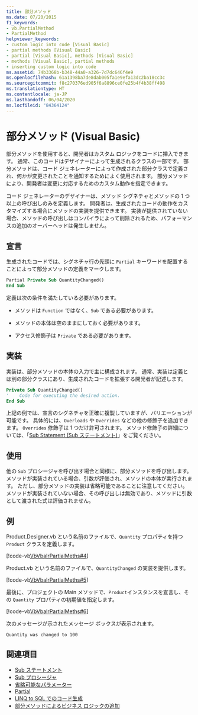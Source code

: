 ```yaml
---
title: 部分メソッド
ms.date: 07/20/2015
f1_keywords:
- vb.PartialMethod
- PartialMethod
helpviewer_keywords:
- custom logic into code [Visual Basic]
- partial methods [Visual Basic]
- partial [Visual Basic], methods [Visual Basic]
- methods [Visual Basic], partial methods
- inserting custom logic into code
ms.assetid: 74b3368b-b348-44a0-a326-7d7dc646f4e9
ms.openlocfilehash: 61a1398ba7de8dab005fa1e9efa13dc2ba18cc3c
ms.sourcegitcommit: f8c270376ed905f6a8896ce0fe25b4f4b38ff498
ms.translationtype: HT
ms.contentlocale: ja-JP
ms.lasthandoff: 06/04/2020
ms.locfileid: "84364124"
---
```

# <a name="partial-methods-visual-basic"></a>部分メソッド (Visual Basic)
部分メソッドを使用すると、開発者はカスタム ロジックをコードに挿入できます。 通常、このコードはデザイナーによって生成されるクラスの一部です。 部分メソッドは、コード ジェネレーターによって作成された部分クラスで定義され、何かが変更されたことを通知するためによく使用されます。 部分メソッドにより、開発者は変更に対応するためのカスタム動作を指定できます。  
  
 コード ジェネレーターのデザイナーは、メソッド シグネチャとメソッドの 1 つ以上の呼び出しのみを定義します。 開発者は、生成されたコードの動作をカスタマイズする場合にメソッドの実装を提供できます。 実装が提供されていない場合、メソッドの呼び出しはコンパイラによって削除されるため、パフォーマンスの追加のオーバーヘッドは発生しません。  
  
## <a name="declaration"></a>宣言  
 生成されたコードでは、シグネチャ行の先頭に `Partial` キーワードを配置することによって部分メソッドの定義をマークします。  
  
```vb  
Partial Private Sub QuantityChanged()  
End Sub  
```  
  
 定義は次の条件を満たしている必要があります。  
  
- メソッドは `Function` ではなく、`Sub` である必要があります。  
  
- メソッドの本体は空のままにしておく必要があります。  
  
- アクセス修飾子は `Private` である必要があります。  
  
## <a name="implementation"></a>実装  
 実装は、部分メソッドの本体の入力で主に構成されます。 通常、実装は定義とは別の部分クラスにあり、生成されたコードを拡張する開発者が記述します。  
  
```vb  
Private Sub QuantityChanged()  
'    Code for executing the desired action.  
End Sub  
```  
  
 上記の例では、宣言のシグネチャを正確に複製していますが、バリエーションが可能です。 具体的には、`Overloads` や `Overrides` などの他の修飾子を追加できます。 `Overrides` 修飾子は 1 つだけ許可されます。 メソッド修飾子の詳細については、「[Sub Statement (Sub ステートメント)](../../../language-reference/statements/sub-statement.md)」をご覧ください。  
  
## <a name="use"></a>使用  
 他の `Sub` プロシージャを呼び出す場合と同様に、部分メソッドを呼び出します。 メソッドが実装されている場合、引数が評価され、メソッドの本体が実行されます。 ただし、部分メソッドの実装は省略可能であることに注意してください。 メソッドが実装されていない場合、その呼び出しは無効であり、メソッドに引数として渡された式は評価されません。  
  
## <a name="example"></a>例  
 Product.Designer.vb という名前のファイルで、`Quantity` プロパティを持つ `Product` クラスを定義します。  
  
 [!code-vb[VbVbalrPartialMeths#4](~/samples/snippets/visualbasic/VS_Snippets_VBCSharp/VbVbalrPartialMeths/VB/Class1.vb#4)]  
  
 Product.vb という名前のファイルで、`QuantityChanged` の実装を提供します。  
  
 [!code-vb[VbVbalrPartialMeths#5](~/samples/snippets/visualbasic/VS_Snippets_VBCSharp/VbVbalrPartialMeths/VB/Class1.vb#5)]  
  
 最後に、プロジェクトの Main メソッドで、`Product`インスタンスを宣言し、その `Quantity` プロパティの初期値を指定します。  
  
 [!code-vb[VbVbalrPartialMeths#6](~/samples/snippets/visualbasic/VS_Snippets_VBCSharp/VbVbalrPartialMeths/VB/Class1.vb#6)]  
  
 次のメッセージが示されたメッセージ ボックスが表示されます。  
  
 `Quantity was changed to 100`  
  
## <a name="see-also"></a>関連項目

- [Sub ステートメント](../../../language-reference/statements/sub-statement.md)
- [Sub プロシージャ](./sub-procedures.md)
- [省略可能なパラメーター](./optional-parameters.md)
- [Partial](../../../language-reference/modifiers/partial.md)
- [LINQ to SQL でのコード生成](../../../../framework/data/adonet/sql/linq/code-generation-in-linq-to-sql.md)
- [部分メソッドによるビジネス ロジックの追加](../../../../framework/data/adonet/sql/linq/adding-business-logic-by-using-partial-methods.md)
